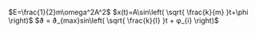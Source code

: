 $E=\frac{1}{2}m\omega^2A^2$
$x(t)=A\sin\left( \sqrt{ \frac{k}{m} }t+\phi \right)$
$ϑ = ϑ_{max}sin\left( \sqrt{ \frac{k}{I} }t + φ_{i}  \right)$
